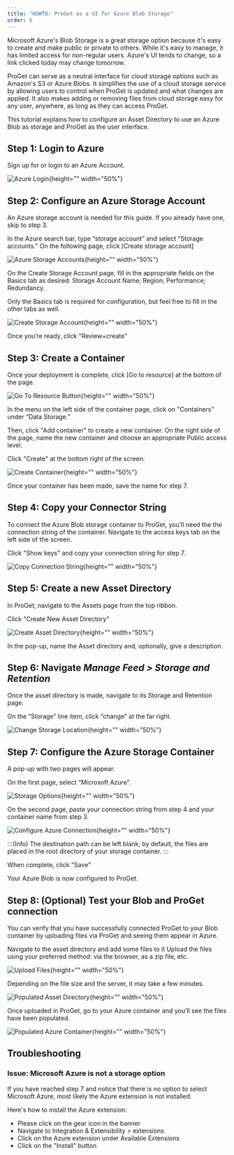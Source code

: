 ```yaml
---
title: "HOWTO: ProGet as a UI for Azure Blob Storage"
order: 6
---
```



Microsoft Azure's Blob Storage is a great storage option because it's easy to create and make public or private to others. While it's easy to manage, it has limited access for non-regular users. Azure's UI tends to change, so a link clicked today may change tomorrow.

ProGet can serve as a neutral interface for cloud storage options such as Amazon's S3 or Azure Blobs. It simplifies the use of a cloud storage service by allowing users to control when ProGet is updated and what changes are applied. It also makes adding or removing files from cloud storage easy for any user, anywhere, as long as they can access ProGet.

This tutorial explains how to configure an Asset Directory to use an Azure Blob as storage and ProGet as the user interface.

## Step 1: Login to Azure

Sign up for or login to an Azure Account. 

![Azure Login](/resources/docs/azure-signin.png){height="" width="50%"}

## Step 2: Configure an Azure Storage Account

An Azure storage account is needed for this guide. If you already have one, skip to step 3.

In the Azure search bar, type “storage account” and select “Storage accounts.” On the following page, click [Create storage account]

![Azure Storage Accounts](/resources/docs/azure-storageaccounts-mainpage.png){height="" width="50%"}

On the Create Storage Account page, fill in the appropriate fields on the Basics tab as desired: Storage Account Name; Region; Performance; Redundancy.

Only the Basics tab is required for configuration, but feel free to fill in the other tabs as well.

![Create Storage Account](/resources/docs/azure-storageaccounts-create.png){height="" width="50%"}

Once you’re ready, click "Review+create"

## Step 3: Create a Container

Once your deployment is complete, click [Go to resource] at the bottom of the page.

![Go To Resource Button](/resources/docs/azure-storageaccounts-gotoresource.png){height="" width="50%"}

In the menu on the left side of the container page, click on "Containers" under “Data Storage.”

Then, click "Add container" to create a new container. 
On the right side of the page, name the new container and choose an appropriate Public access level.

Click "Create" at the bottom right of the screen.

![Create Container](/resources/docs/azure-containers-create.png){height="" width="50%"}

Once your container has been made, save the name for step 7.

## Step 4: Copy your Connector String

To connect the Azure Blob storage container to ProGet, you’ll need the the connection string of the container.
Navigate to the access keys tab on the left side of the screen. 

Click "Show keys" and copy your connection string for step 7.

![Copy Connection String](/resources/docs/azure-storageaccounts-connectionstring.png){height="" width="50%"}

## Step 5: Create a new Asset Directory

In ProGet, navigate to the Assets page from the top ribbon. 

Click "Create New Asset Directory"

![Create Asset Directory](/resources/docs/proget-assets-createdirectory.png){height="" width="50%"}

In the pop-up, name the Asset directory and, optionally, give a description. 

## Step 6: Navigate *Manage Feed > Storage and Retention*

Once the asset directory is made, navigate to its Storage and Retention page. 

On the “Storage” line item, click “change” at the far right.

![Change Storage Location](/resources/docs/proget-assets-changestorage.png){height="" width="50%"}

## Step 7: Configure the Azure Storage Container

A pop-up with two pages will appear.

On the first page, select “Microsoft Azure”.

![Storage Options](/resources/docs/proget-assets-picklist.png){height="" width="50%"}

On the second page, paste your connection string from step 4 and your container name from step 3. 

![Configure Azure Connection](/resources/docs/proget-assets-connecttoazure.png){height="" width="50%"}

:::(Info)
The destination path can be left blank; by default, the files are placed in the root directory of your storage container.
:::

When complete, click "Save"

Your Azure Blob is now configured to ProGet.

## Step 8: (Optional) Test your Blob and ProGet connection

You can verify that you have successfully connected ProGet to your Blob container by uploading files via ProGet and seeing them appear in Azure.

Navigate to the asset directory and add some files to it
Upload the files using your preferred method: via the browser, as a zip file, etc.

![Upload Files](/resources/docs/proget-assets-addfiles.png){height="" width="50%"}

Depending on the file size and the server, it may take a few minutes. 

![Populated Asset Directory](/resources/docs/proget-assets-populatedazureassetdirectory.png){height="" width="50%"}

Once uploaded in ProGet, go to your Azure container and you’ll see the files have been populated. 

![Populated Azure Container](/resources/docs/azure-populatedcontainer.png){height="" width="50%"}

## Troubleshooting

### Issue: Microsoft Azure is not a storage option

If you have reached step 7 and notice that there is no option to select Microsoft Azure, most likely the Azure extension is not installed.

Here's how to install the Azure extension:
- Please click on the gear icon in the banner
- Navigate to Integration & Extensibility > extensions
- Click on the Azure extension under Available Extensions
- Click on the "Install" button







